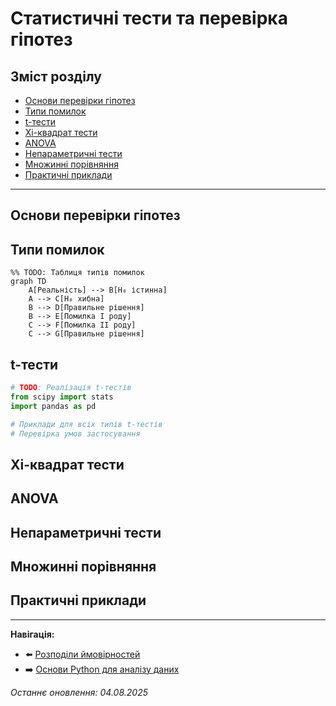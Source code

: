 # Статистичні тести та перевірка гіпотез

## Зміст розділу

-   [Основи перевірки гіпотез](#основи-перевірки-гіпотез)
-   [Типи помилок](#типи-помилок)
-   [t-тести](#t-тести)
-   [Хі-квадрат тести](#хі-квадрат-тести)
-   [ANOVA](#anova)
-   [Непараметричні тести](#непараметричні-тести)
-   [Множинні порівняння](#множинні-порівняння)
-   [Практичні приклади](#практичні-приклади)

---

## Основи перевірки гіпотез

<!-- TODO: Нульова та альтернативна гіпотези -->
<!-- p-value та рівень значущості -->
<!-- Статистична потужність -->
<!-- Вибір розміру вибірки -->

## Типи помилок

<!-- TODO: Помилка I роду (α) -->
<!-- Помилка II роду (β) -->
<!-- Баланс між помилками -->

```mermaid
%% TODO: Таблиця типів помилок
graph TD
    A[Реальність] --> B[H₀ істинна]
    A --> C[H₀ хибна]
    B --> D[Правильне рішення]
    B --> E[Помилка I роду]
    C --> F[Помилка II роду]
    C --> G[Правильне рішення]
```

## t-тести

<!-- TODO: Одновибірковий t-тест -->
<!-- Двовибірковий t-тест -->
<!-- Парний t-тест -->
<!-- Умови застосування -->

```python
# TODO: Реалізація t-тестів
from scipy import stats
import pandas as pd

# Приклади для всіх типів t-тестів
# Перевірка умов застосування
```

## Хі-квадрат тести

<!-- TODO: Тест згоди -->
<!-- Тест незалежності -->
<!-- Тест однорідності -->

## ANOVA

<!-- TODO: Одно факторний ANOVA -->
<!-- Двофакторний ANOVA -->
<!-- Post-hoc аналіз -->

## Непараметричні тести

<!-- TODO: Тест Манна-Уітні -->
<!-- Тест Вілкоксона -->
<!-- Тест Крускала-Волліса -->
<!-- Коли використовувати -->

## Множинні порівняння

<!-- TODO: Проблема множинних порівнянь -->
<!-- Корекція Бонферроні -->
<!-- FDR корекція -->

## Практичні приклади

<!-- TODO: A/B тестування -->
<!-- Аналіз ефективності маркетингових кампаній -->
<!-- Медичні дослідження -->

---

**Навігація:**

-   ⬅️ [Розподіли ймовірностей](./06_розподіли_ймовірностей.md)
-   ➡️ [Основи Python для аналізу даних](./08_основи_python.md)

_Останнє оновлення: 04.08.2025_
